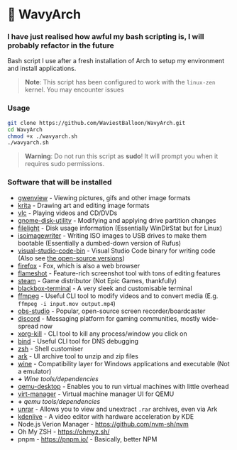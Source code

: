 # 🌊 WavyArch
### I have just realised how awful my bash scripting is, I will probably refactor in the future
Bash script I use after a fresh installation of Arch to setup my environment and install applications.

> **Note**:
> This script has been configured to work with the `linux-zen` kernel. You may encounter issues 

### Usage

```bash
git clone https://github.com/WaviestBalloon/WavyArch.git
cd WavyArch
chmod +x ./wavyarch.sh
./wavyarch.sh
```
> **Warning**: 
> Do not run this script as **sudo**! It will prompt you when it requires sudo permissions.

### Software that will be installed

- [gwenview](https://archlinux.org/packages/extra/x86_64/gwenview/) - Viewing pictures, gifs and other image formats
- [krita](https://archlinux.org/packages/extra/x86_64/krita/) - Drawing art and editing image formats
- [vlc](https://archlinux.org/packages/extra/x86_64/vlc/) - Playing videos and CD/DVDs
- [gnome-disk-utility](https://archlinux.org/packages/extra/x86_64/gnome-disk-utility/) - Modifying and applying drive partition changes
- [filelight](https://archlinux.org/packages/extra/x86_64/filelight/) - Disk usage information (Essentially WinDirStat but for Linux)
- [isoimagewriter](https://aur.archlinux.org/packages/isoimagewriter) - Writing ISO images to USB drives to make them bootable (Essentially a dumbed-down version of Rufus)
- [visual-studio-code-bin](https://aur.archlinux.org/packages/visual-studio-code-bin) - Visual Studio Code binary for writing code (Also see [the open-source versions](https://wiki.archlinux.org/title/Visual_Studio_Code))
- [firefox](https://archlinux.org/packages/extra/x86_64/firefox/) - Fox, which is also a web browser
- [flameshot](https://archlinux.org/packages/community/x86_64/flameshot/) - Feature-rich screenshot tool with tons of editing features
- [steam](https://archlinux.org/packages/multilib/x86_64/steam/) - Game distributor (Not Epic Games, thankfully)
- [blackbox-terminal](https://aur.archlinux.org/packages/blackbox-terminal) - A very sleek and customisable terminal
- [ffmpeg](https://archlinux.org/packages/extra/x86_64/ffmpeg/) - Useful CLI tool to modify videos and to convert media (E.g. `ffmpeg -i input.mov output.mp4`)
- [obs-studio](https://archlinux.org/packages/community/x86_64/obs-studio/) - Popular, open-source screen recorder/boardcaster
- [discord](https://archlinux.org/packages/community/x86_64/discord/) - Messaging platform for gaming communities, mostly wide-spread now
- [xorg-kill](https://archlinux.org/packages/extra/x86_64/xorg-xkill/) - CLI tool to kill any process/window you click on
- [bind](https://archlinux.org/packages/extra/x86_64/bind/) - Useful CLI tool for DNS debugging
- [zsh](https://archlinux.org/packages/extra/x86_64/zsh/) - Shell customiser
- [ark](https://archlinux.org/packages/extra/x86_64/ark/) - UI archive tool to unzip and zip files
- [wine](https://archlinux.org/packages/multilib/x86_64/wine/) - Compatibility layer for Windows applications and executable (Not a emulator)
- **+** *Wine tools/dependencies*
- [qemu-desktop](https://archlinux.org/packages/extra/x86_64/qemu-desktop/) - Enables you to run virtual machines with little overhead
- [virt-manager](https://archlinux.org/packages/community/any/virt-manager/) - Virtual machine manager UI for QEMU
- **+** *qemu tools/dependencies*
- [unrar](https://archlinux.org/packages/extra/x86_64/unrar/) - Allows you to view and unextract `.rar` archives, even via Ark
- [kdenlive](https://archlinux.org/packages/extra/x86_64/kdenlive/) - A video editor with hardware acceleration by KDE
- Node.js Verion Manager - https://github.com/nvm-sh/nvm
- Oh My ZSH - https://ohmyz.sh/
- pnpm - https://pnpm.io/ - Basically, better NPM

